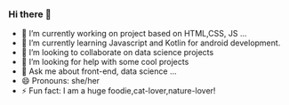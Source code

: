 ### Hi there 👋

- 🔭 I’m currently working on project based on HTML,CSS, JS ...
- 🌱 I’m currently learning Javascript and Kotlin for android development.
- 👯 I’m looking to collaborate on data science projects
- 🤔 I’m looking for help with some cool projects
- 💬 Ask me about front-end, data science ...
- 😄 Pronouns: she/her
- ⚡ Fun fact: I am a huge foodie,cat-lover,nature-lover!

